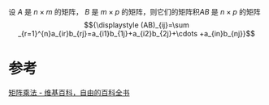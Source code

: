 
设 $A$ 是 ${\displaystyle n\times m}$ 的矩阵， $B$ 是 $m\times p$ 的矩阵，则它们的矩阵积$AB$ 是 $n\times p$ 的矩阵
$${\displaystyle (AB)_{ij}=\sum _{r=1}^{n}a_{ir}b_{rj}=a_{i1}b_{1j}+a_{i2}b_{2j}+\cdots +a_{in}b_{nj}}$$




# 参考
[矩阵乘法 - 维基百科，自由的百科全书](https://zh.wikipedia.org/wiki/%E7%9F%A9%E9%99%A3%E4%B9%98%E6%B3%95)
